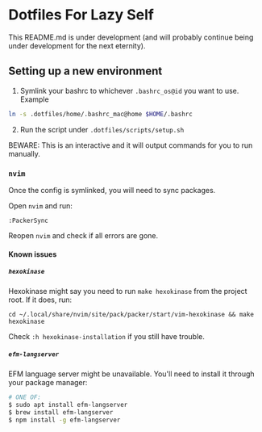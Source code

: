 # Dotfiles For Lazy Self

This README.md is under development (and will probably continue being under development for the next eternity).

## Setting up a new environment

1. Symlink your bashrc to whichever `.bashrc_os@id` you want to use. Example

```bash
ln -s .dotfiles/home/.bashrc_mac@home $HOME/.bashrc
```

2. Run the script under `.dotfiles/scripts/setup.sh`

BEWARE: This is an interactive and it will output commands for you to run manually.

### `nvim`

Once the config is symlinked, you will need to sync packages.

Open `nvim` and run:

```
:PackerSync
```

Reopen `nvim` and check if all errors are gone.

#### Known issues

##### `hexokinase`

Hexokinase might say you need to run `make hexokinase` from the project root. If it does, run:

```
cd ~/.local/share/nvim/site/pack/packer/start/vim-hexokinase && make hexokinase
```

Check `:h hexokinase-installation` if you still have trouble.

##### `efm-langserver`

EFM language server might be unavailable. You'll need to install it through your package manager:

```bash
# ONE OF:
$ sudo apt install efm-langserver
$ brew install efm-langserver
$ npm install -g efm-langserver
```
